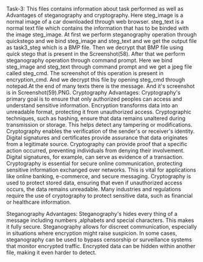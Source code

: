 Task-3:
This files contains information about task performed as well as Advantages of steganography and cryptography.
Here steg_image is a normal image of a car downloaded through web browser.
steg_text is a normal text file which contains the information that has to be binded with the image steg_image.
At first we perform steganography operation through quickstego and we bind steg_image and steg_text and we get the output file as task3_steg which is a BMP file.
Then we decrypt that BMP file using quick stego that is present in the Screenshot(58).
After that we perform steganography operation through command prompt. Here we bind steg_image and steg_text through command prompt and we get a jpeg file called steg_cmd. The screenshot of this operation is present in encryption_cmd.
And we decrypt this file by opening steg_cmd through notepad.At the end of many texts there is the message. And it's screenshot is in Screenshot(59).PNG. 
Cryptography Advantages:
Cryptography's primary goal is to ensure that only authorized peoples can access and understand sensitive information. Encryption transforms data into an unreadable format, protecting it from unauthorized access.
Cryptographic techniques, such as hashing, ensure that data remains unaltered during transmission or storage. This helps detect any tampering or modifications.
Cryptography enables the verification of the sender's or receiver's identity. Digital signatures and certificates provide assurance that data originates from a legitimate source.
Cryptography can provide proof that a specific action occurred, preventing individuals from denying their involvement. Digital signatures, for example, can serve as evidence of a transaction.
Cryptography is essential for secure online communication, protecting sensitive information exchanged over networks. This is vital for applications like online banking, e-commerce, and secure messaging.
Cryptography is used to protect stored data, ensuring that even if unauthorized access occurs, the data remains unreadable.
Many industries and regulations require the use of cryptography to protect sensitive data, such as financial or healthcare information.

Steganography Advantages:
Steganography's  hides every thing of a message including numbers ,alphabets and special characters. This makes it fully secure.
Steganography allows for discreet communication, especially in situations where encryption might raise suspicion.
In some cases, steganography can be used to bypass censorship or surveillance systems that monitor encrypted traffic.
Encrypted data can be hidden within another file, making it even harder to detect.

